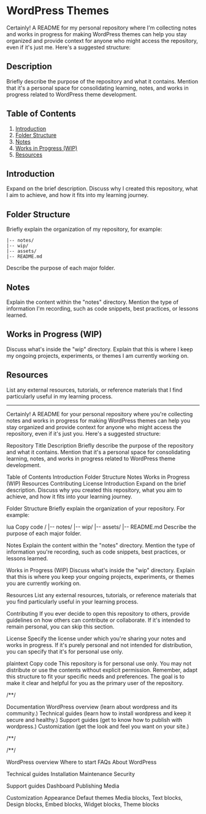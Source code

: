 # WordPress Themes

Certainly! A README for my personal repository where I'm collecting notes and works in progress for making WordPress themes can help you stay organized and provide context for anyone who might access the repository, even if it's just me. Here's a suggested structure:

## Description

Briefly describe the purpose of the repository and what it contains. Mention that it's a personal space for consolidating learning, notes, and works in progress related to WordPress theme development.

## Table of Contents
1. [Introduction](#introduction)
2. [Folder Structure](#folder-structure)
3. [Notes](#notes)
4. [Works in Progress (WIP)](#works-in-progress-wip)
4. [Resources](#resources)

## Introduction

Expand on the brief description. Discuss why I created this repository, what I aim to achieve, and how it fits into my learning journey.

## Folder Structure

Briefly explain the organization of my repository, for example:

```
|-- notes/
|-- wip/
|-- assets/
|-- README.md
```

Describe the purpose of each major folder.

## Notes

Explain the content within the "notes" directory. Mention the type of information I'm recording, such as code snippets, best practices, or lessons learned.

## Works in Progress (WIP)

Discuss what's inside the "wip" directory. Explain that this is where I keep my ongoing projects, experiments, or themes I am currently working on.

## Resources

List any external resources, tutorials, or reference materials that I find particularly useful in my learning process.

---


Certainly! A README for your personal repository where you're collecting notes and works in progress for making WordPress themes can help you stay organized and provide context for anyone who might access the repository, even if it's just you. Here's a suggested structure:

Repository Title
Description
Briefly describe the purpose of the repository and what it contains. Mention that it's a personal space for consolidating learning, notes, and works in progress related to WordPress theme development.

Table of Contents
Introduction
Folder Structure
Notes
Works in Progress (WIP)
Resources
Contributing
License
Introduction
Expand on the brief description. Discuss why you created this repository, what you aim to achieve, and how it fits into your learning journey.

Folder Structure
Briefly explain the organization of your repository. For example:

lua
Copy code
/
|-- notes/
|-- wip/
|-- assets/
|-- README.md
Describe the purpose of each major folder.

Notes
Explain the content within the "notes" directory. Mention the type of information you're recording, such as code snippets, best practices, or lessons learned.

Works in Progress (WIP)
Discuss what's inside the "wip" directory. Explain that this is where you keep your ongoing projects, experiments, or themes you are currently working on.

Resources
List any external resources, tutorials, or reference materials that you find particularly useful in your learning process.

Contributing
If you ever decide to open this repository to others, provide guidelines on how others can contribute or collaborate. If it's intended to remain personal, you can skip this section.

License
Specify the license under which you're sharing your notes and works in progress. If it's purely personal and not intended for distribution, you can specify that it's for personal use only.

plaintext
Copy code
This repository is for personal use only. You may not distribute or use the contents without explicit permission.
Remember, adapt this structure to fit your specific needs and preferences. The goal is to make it clear and helpful for you as the primary user of the repository.

/**/

Documentation
    WordPress overview (learn about wordpress and its community.)
    Technical guides (learn how to install wordpress and keep it secure and healthy.)
    Support guides (get to know how to publish with wordpress.)
    Customization (get the look and feel you want on your site.)

/**/

/**/

WordPress overview
    Where to start
    FAQs
    About WordPress

Technical guides
    Installation
    Maintenance
    Security

Support guides
    Dashboard
    Publishing
    Media

Customization
    Appearance
    Defaut themes
    Media blocks, Text blocks, Design blocks, Embed blocks, Widget blocks, Theme blocks